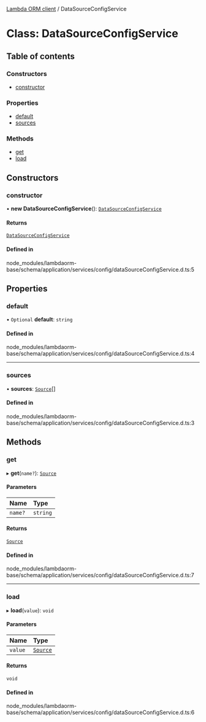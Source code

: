 [Lambda ORM client](../README.md) / DataSourceConfigService

# Class: DataSourceConfigService

## Table of contents

### Constructors

- [constructor](DataSourceConfigService.md#constructor)

### Properties

- [default](DataSourceConfigService.md#default)
- [sources](DataSourceConfigService.md#sources)

### Methods

- [get](DataSourceConfigService.md#get)
- [load](DataSourceConfigService.md#load)

## Constructors

### constructor

• **new DataSourceConfigService**(): [`DataSourceConfigService`](DataSourceConfigService.md)

#### Returns

[`DataSourceConfigService`](DataSourceConfigService.md)

#### Defined in

node_modules/lambdaorm-base/schema/application/services/config/dataSourceConfigService.d.ts:5

## Properties

### default

• `Optional` **default**: `string`

#### Defined in

node_modules/lambdaorm-base/schema/application/services/config/dataSourceConfigService.d.ts:4

___

### sources

• **sources**: [`Source`](../interfaces/Source.md)[]

#### Defined in

node_modules/lambdaorm-base/schema/application/services/config/dataSourceConfigService.d.ts:3

## Methods

### get

▸ **get**(`name?`): [`Source`](../interfaces/Source.md)

#### Parameters

| Name | Type |
| :------ | :------ |
| `name?` | `string` |

#### Returns

[`Source`](../interfaces/Source.md)

#### Defined in

node_modules/lambdaorm-base/schema/application/services/config/dataSourceConfigService.d.ts:7

___

### load

▸ **load**(`value`): `void`

#### Parameters

| Name | Type |
| :------ | :------ |
| `value` | [`Source`](../interfaces/Source.md) |

#### Returns

`void`

#### Defined in

node_modules/lambdaorm-base/schema/application/services/config/dataSourceConfigService.d.ts:6

